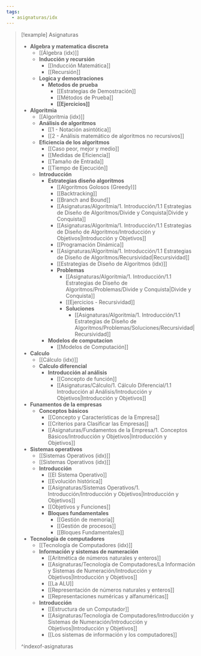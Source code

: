 ```yaml
---
tags:
  - asignaturas/idx
---
```


> [!example] Asignaturas
> - **Algebra y matematica discreta**
> 	- [[Álgebra (idx)]]
> 	- **Inducción y recursión**
> 		- [[Inducción Matemática]]
> 		- [[Recursión]]
> 	- **Logica y demostraciones**
> 		- **Metodos de prueba**
> 			- [[Estrategias de Demostración]]
> 			- [[Métodos de Prueba]]
> 			- **[[Ejercicios]]**
> - **Algoritmia**
> 	- [[Algoritmia (idx)]]
> 	- **Análisis de algoritmos**
> 		- [[1 - Notación asintótica]]
> 		- [[2 - Análisis matemático de algoritmos no recursivos]]
> 	- **Eficiencia de los algoritmos**
> 		- [[Caso peor, mejor y medio]]
> 		- [[Medidas de Eficiencia]]
> 		- [[Tamaño de Entrada]]
> 		- [[Tiempo de Ejecución]]
> 	- **Introducción**
> 		- **Estrategias diseño algoritmos**
> 			- [[Algoritmos Golosos (Greedy)]]
> 			- [[Backtracking]]
> 			- [[Branch and Bound]]
> 			- [[Asignaturas/Algoritmia/1. Introducción/1.1 Estrategias de Diseño de Algoritmos/Divide y Conquista|Divide y Conquista]]
> 			- [[Asignaturas/Algoritmia/1. Introducción/1.1 Estrategias de Diseño de Algoritmos/Introducción y Objetivos|Introducción y Objetivos]]
> 			- [[Programación Dinámica]]
> 			- [[Asignaturas/Algoritmia/1. Introducción/1.1 Estrategias de Diseño de Algoritmos/Recursividad|Recursividad]]
> 			- [[Estrategias de Diseño de Algoritmos (idx)]]
> 			- **Problemas**
> 				- [[Asignaturas/Algoritmia/1. Introducción/1.1 Estrategias de Diseño de Algoritmos/Problemas/Divide y Conquista|Divide y Conquista]]
> 				- [[Ejercicios - Recursividad]]
> 				- **Soluciones**
> 					- [[Asignaturas/Algoritmia/1. Introducción/1.1 Estrategias de Diseño de Algoritmos/Problemas/Soluciones/Recursividad|Recursividad]]
> 		- **Modelos de computacion**
> 			- [[Modelos de Computación]]
> - **Calculo**
> 	- [[Cálculo (idx)]]
> 	- **Calculo diferencial**
> 		- **Introducción al análisis**
> 			- [[Concepto de función]]
> 			- [[Asignaturas/Cálculo/1. Cálculo Diferencial/1.1 Introducción al Análisis/Introducción y Objetivos|Introducción y Objetivos]]
> - **Funamentos de la empresas**
> 	- **Conceptos básicos**
> 		- [[Concepto y Características de la Empresa]]
> 		- [[Criterios para Clasificar las Empresas]]
> 		- [[Asignaturas/Fundamentos de la Empresa/1. Conceptos Básicos/Introducción y Objetivos|Introducción y Objetivos]]
> - **Sistemas operativos**
> 	- [[Sistemas Operativos (idx)]]
> 	- [[Sistemas Operativos (idx)]]
> 	- **Introducción**
> 		- [[El Sistema Operativo]]
> 		- [[Evolución histórica]]
> 		- [[Asignaturas/Sistemas Operativos/1. Introducción/Introducción y Objetivos|Introducción y Objetivos]]
> 		- [[Objetivos y Funciones]]
> 		- **Bloques fundamentales**
> 			- [[Gestión de memoria]]
> 			- [[Gestión de procesos]]
> 			- [[Bloques Fundamentales]]
> - **Tecnología de computadores**
> 	- [[Tecnología de Computadores (idx)]]
> 	- **Información y sistemas de numeración**
> 		- [[Aritmética de números naturales y enteros]]
> 		- [[Asignaturas/Tecnología de Computadores/La Información y Sistemas de Numeración/Introducción y Objetivos|Introducción y Objetivos]]
> 		- [[La ALU]]
> 		- [[Representación de números naturales y enteros]]
> 		- [[Representaciones numéricas y alfanuméricas]]
> 	- **Introducción**
> 		- [[Estructura de un Computador]]
> 		- [[Asignaturas/Tecnología de Computadores/Introducción y Sistemas de Numeración/Introducción y Objetivos|Introducción y Objetivos]]
> 		- [[Los sistemas de información y los computadores]]
> 
> ^indexof-asignaturas